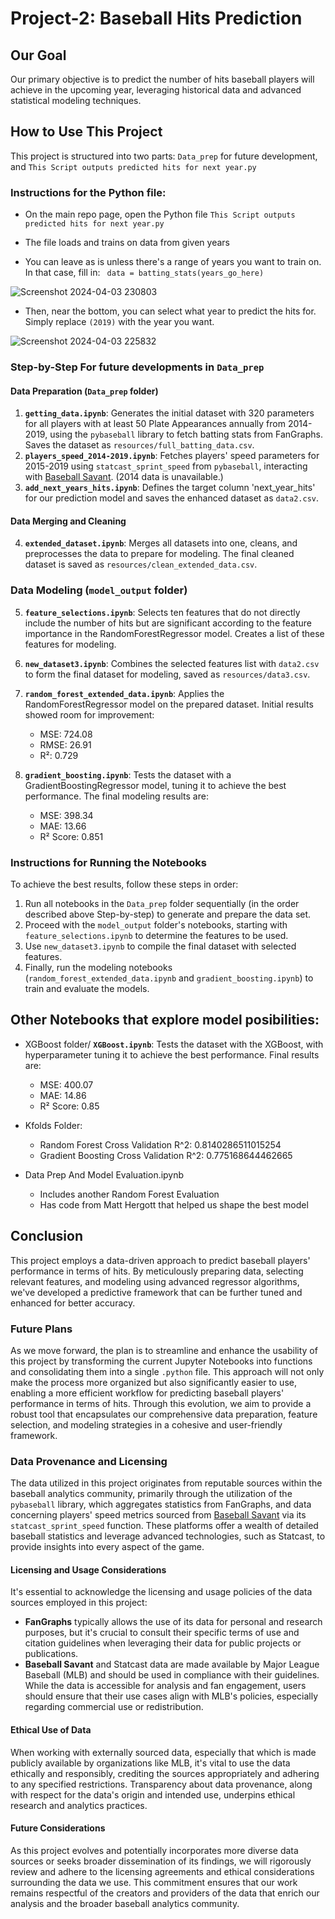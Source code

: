 # Project-2: Baseball Hits Prediction

## Our Goal
Our primary objective is to predict the number of hits baseball players will achieve in the upcoming year, leveraging historical data and advanced statistical modeling techniques.

## How to Use This Project
This project is structured into two parts: `Data_prep` for future development, and `This Script outputs predicted hits for next year.py`

### Instructions for the Python file:
- On the main repo page, open the Python file `This Script outputs predicted hits for next year.py`

- The file loads and trains on data from given years
- You can leave as is unless there's a range of years you want to train on. In that case, fill in: ` data = batting_stats(years_go_here)`
  
![Screenshot 2024-04-03 230803](https://github.com/ReptilianRex6/Project-2/assets/149134955/0077bf11-6408-4138-8651-faf30b0dada7)
- Then, near the bottom, you can select what year to predict the hits for. Simply replace `(2019)` with the year you want.
  
![Screenshot 2024-04-03 225832](https://github.com/ReptilianRex6/Project-2/assets/149134955/ee9164c3-4fa8-4cf5-9105-806b8f6de1d2)



### Step-by-Step For future developments in `Data_prep`

#### Data Preparation (`Data_prep` folder)
1. **`getting_data.ipynb`**: Generates the initial dataset with 320 parameters for all players with at least 50 Plate Appearances annually from 2014-2019, using the `pybaseball` library to fetch batting stats from FanGraphs. Saves the dataset as `resources/full_batting_data.csv`.
2. **`players_speed_2014-2019.ipynb`**: Fetches players' speed parameters for 2015-2019 using `statcast_sprint_speed` from `pybaseball`, interacting with [Baseball Savant](https://baseballsavant.mlb.com/). (2014 data is unavailable.)
3. **`add_next_years_hits.ipynb`**: Defines the target column 'next_year_hits' for our prediction model and saves the enhanced dataset as `data2.csv`.

#### Data Merging and Cleaning
4. **`extended_dataset.ipynb`**: Merges all datasets into one, cleans, and preprocesses the data to prepare for modeling. The final cleaned dataset is saved as `resources/clean_extended_data.csv`.

### Data Modeling (`model_output` folder)
5. **`feature_selections.ipynb`**: Selects ten features that do not directly include the number of hits but are significant according to the feature importance in the RandomForestRegressor model. Creates a list of these features for modeling.
6. **`new_dataset3.ipynb`**: Combines the selected features list with `data2.csv` to form the final dataset for modeling, saved as `resources/data3.csv`.
7. **`random_forest_extended_data.ipynb`**: Applies the RandomForestRegressor model on the prepared dataset. Initial results showed room for improvement:  
   - MSE: 724.08
   - RMSE: 26.91
   - R²: 0.729

8. **`gradient_boosting.ipynb`**: Tests the dataset with a GradientBoostingRegressor model, tuning it to achieve the best performance. The final modeling results are:
   - MSE: 398.34
   - MAE: 13.66
   - R² Score: 0.851
   


### Instructions for Running the Notebooks
To achieve the best results, follow these steps in order:
1. Run all notebooks in the `Data_prep` folder sequentially (in the order described above Step-by-step) to generate and prepare the data set.
2. Proceed with the `model_output` folder's notebooks, starting with `feature_selections.ipynb` to determine the features to be used.
3. Use `new_dataset3.ipynb` to compile the final dataset with selected features.
4. Finally, run the modeling notebooks (`random_forest_extended_data.ipynb` and `gradient_boosting.ipynb`) to train and evaluate the models.


## Other Notebooks that explore model posibilities:
- XGBoost folder/ **`XGBoost.ipynb`**: Tests the dataset with the XGBoost, with hyperparameter tuning it to achieve the best performance. Final results are:
   - MSE: 400.07
   - MAE: 14.86
   - R² Score: 0.85

- Kfolds Folder:
   - Random Forest Cross Validation R^2: 0.8140286511015254
   - Gradient Boosting Cross Validation R^2: 0.775168644462665
 
- Data Prep And Model Evaluation.ipynb
   - Includes another Random Forest Evaluation
   - Has code from Matt Hergott that helped us shape the best model

## Conclusion
This project employs a data-driven approach to predict baseball players' performance in terms of hits. By meticulously preparing data, selecting relevant features, and modeling using advanced regressor algorithms, we've developed a predictive framework that can be further tuned and enhanced for better accuracy.

### Future Plans

As we move forward, the plan is to streamline and enhance the usability of this project by transforming the current Jupyter Notebooks into functions and consolidating them into a single `.python` file. This approach will not only make the process more organized but also significantly easier to use, enabling a more efficient workflow for predicting baseball players' performance in terms of hits. Through this evolution, we aim to provide a robust tool that encapsulates our comprehensive data preparation, feature selection, and modeling strategies in a cohesive and user-friendly framework.

### Data Provenance and Licensing

The data utilized in this project originates from reputable sources within the baseball analytics community, primarily through the utilization of the `pybaseball` library, which aggregates statistics from FanGraphs, and data concerning players' speed metrics sourced from [Baseball Savant](https://baseballsavant.mlb.com/) via its `statcast_sprint_speed` function. These platforms offer a wealth of detailed baseball statistics and leverage advanced technologies, such as Statcast, to provide insights into every aspect of the game.

#### Licensing and Usage Considerations
It's essential to acknowledge the licensing and usage policies of the data sources employed in this project:
- **FanGraphs** typically allows the use of its data for personal and research purposes, but it's crucial to consult their specific terms of use and citation guidelines when leveraging their data for public projects or publications.
- **Baseball Savant** and Statcast data are made available by Major League Baseball (MLB) and should be used in compliance with their guidelines. While the data is accessible for analysis and fan engagement, users should ensure that their use cases align with MLB's policies, especially regarding commercial use or redistribution.

#### Ethical Use of Data
When working with externally sourced data, especially that which is made publicly available by organizations like MLB, it's vital to use the data ethically and responsibly, crediting the sources appropriately and adhering to any specified restrictions. Transparency about data provenance, along with respect for the data's origin and intended use, underpins ethical research and analytics practices.

#### Future Considerations
As this project evolves and potentially incorporates more diverse data sources or seeks broader dissemination of its findings, we will rigorously review and adhere to the licensing agreements and ethical considerations surrounding the data we use. This commitment ensures that our work remains respectful of the creators and providers of the data that enrich our analysis and the broader baseball analytics community.

